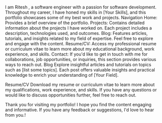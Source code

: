 I am Ritesh , a software engineer with a passion for software development. Throughout my career, I have honed my skills in [Your Skills], and this portfolio showcases some of my best work and projects.
Navigation
Home: Provides a brief overview of the portfolio.
Projects: Contains detailed information about the projects I have worked on. Each project includes a description, technologies used, and outcomes.
Blog: Features articles, tutorials, and insights related to my field of expertise. Feel free to explore and engage with the content.
Resume/CV: Access my professional resume or curriculum vitae to learn more about my educational background, work experience, and skills.
Contact: If you'd like to get in touch with me for collaborations, job opportunities, or inquiries, this section provides various ways to reach out.
Blog
Explore insightful articles and tutorials on topics such as [list some topics]. Each post offers valuable insights and practical knowledge to enrich your understanding of [Your Field].

Resume/CV
Download my resume or curriculum vitae to learn more about my qualifications, work experience, and skills. If you have any questions or would like to discuss opportunities further, feel free to reach out.

Thank you for visiting my portfolio! I hope you find the content engaging and informative. If you have any feedback or suggestions, I'd love to hear from you.!
